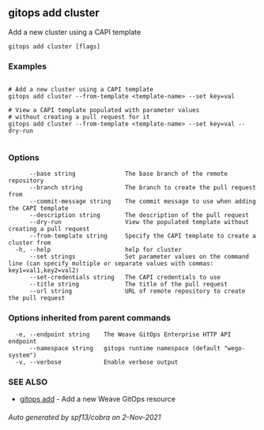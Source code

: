 ## gitops add cluster

Add a new cluster using a CAPI template

```
gitops add cluster [flags]
```

### Examples

```

# Add a new cluster using a CAPI template
gitops add cluster --from-template <template-name> --set key=val

# View a CAPI template populated with parameter values 
# without creating a pull request for it
gitops add cluster --from-template <template-name> --set key=val --dry-run
		
```

### Options

```
      --base string              The base branch of the remote repository
      --branch string            The branch to create the pull request from
      --commit-message string    The commit message to use when adding the CAPI template
      --description string       The description of the pull request
      --dry-run                  View the populated template without creating a pull request
      --from-template string     Specify the CAPI template to create a cluster from
  -h, --help                     help for cluster
      --set strings              Set parameter values on the command line (can specify multiple or separate values with commas: key1=val1,key2=val2)
      --set-credentials string   The CAPI credentials to use
      --title string             The title of the pull request
      --url string               URL of remote repository to create the pull request
```

### Options inherited from parent commands

```
  -e, --endpoint string    The Weave GitOps Enterprise HTTP API endpoint
      --namespace string   gitops runtime namespace (default "wego-system")
  -v, --verbose            Enable verbose output
```

### SEE ALSO

* [gitops add](gitops_add.md)	 - Add a new Weave GitOps resource

###### Auto generated by spf13/cobra on 2-Nov-2021
